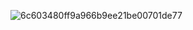 ![6c603480ff9a966b9ee21be00701de77](https://github.com/user-attachments/assets/e6cc371b-8254-4941-9d78-a8b6f9438a15)
